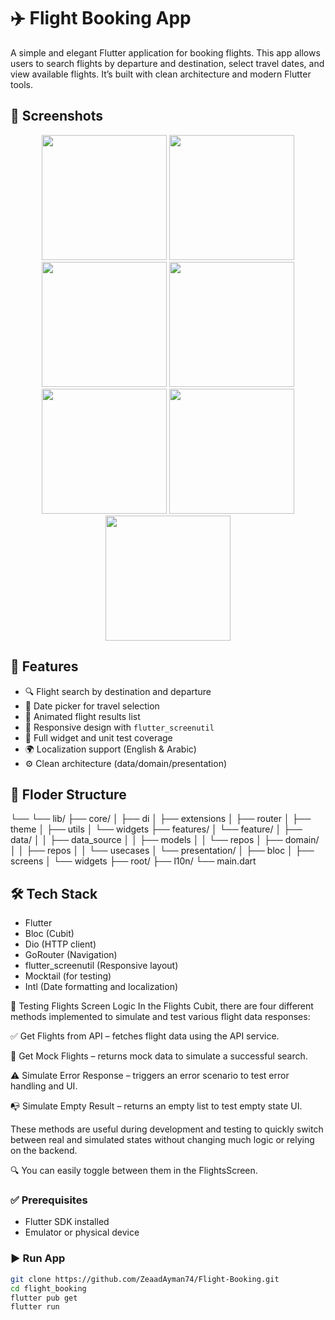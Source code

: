 # ✈️ Flight Booking App

A simple and elegant Flutter application for booking flights. This app allows users to search flights by departure and destination, select travel dates, and view available flights. It’s built with clean architecture and modern Flutter tools.

## 📸 Screenshots

<p align="center">
  <img src="https://github.com/user-attachments/assets/a02862bc-baec-4cce-ae01-d52da6cc6d5a" width="200"/>
  <img src="https://github.com/user-attachments/assets/68f14b5f-8fb8-4aab-b4f4-c9d0fce0508e" width="200"/>
  <img src="https://github.com/user-attachments/assets/bf55929b-ce20-4b70-aa89-f21e39cfe44e" width="200"/>
  <img src="https://github.com/user-attachments/assets/44ce27c5-661b-45d0-a1ca-c33ae6258a50" width="200"/>
  <img src="https://github.com/user-attachments/assets/47bf37a8-aa1d-4369-b942-f7e132718b57" width="200"/>
  <img src="https://github.com/user-attachments/assets/b6628a73-5cc6-4a58-b0d8-849d859be2bb" width="200"/>
  <img src="https://github.com/user-attachments/assets/88a2d56f-5923-43da-ba86-4b8f7f6e474e" width="200"/>
</p>
 

## 🚀 Features

- 🔍 Flight search by destination and departure
- 📅 Date picker for travel selection
- 🛫 Animated flight results list
- 📲 Responsive design with `flutter_screenutil`
- 🧪 Full widget and unit test coverage
- 🌍 Localization support (English & Arabic)
- ⚙️ Clean architecture (data/domain/presentation)


## 📁 Floder Structure

└── 
    └── lib/
        ├── core/
        │   ├── di
        │   ├── extensions
        │   ├── router
        │   ├── theme
        │   ├── utils
        │   └── widgets
        ├── features/
        │   └── feature/
        │       ├── data/
        │       │   ├── data_source
        │       │   ├── models
        │       │   └── repos
        │       ├── domain/
        │       │   ├── repos
        │       │   └── usecases
        │       └── presentation/
        │           ├── bloc
        │           ├── screens
        │           └── widgets
        ├── root/
        ├── l10n/
        └── main.dart           



## 🛠 Tech Stack

- Flutter
- Bloc (Cubit)
- Dio (HTTP client)
- GoRouter (Navigation)
- flutter_screenutil (Responsive layout)
- Mocktail (for testing)
- Intl (Date formatting and localization)


🧪 Testing Flights Screen Logic
In the Flights Cubit, there are four different methods implemented to simulate and test various flight data responses:

✅ Get Flights from API – fetches flight data using the API service.

🧪 Get Mock Flights – returns mock data to simulate a successful search.

⚠️ Simulate Error Response – triggers an error scenario to test error handling and UI.

📭 Simulate Empty Result – returns an empty list to test empty state UI.

These methods are useful during development and testing to quickly switch between real and simulated states without changing much logic or relying on the backend.

🔍 You can easily toggle between them in the FlightsScreen.

### ✅ Prerequisites

- Flutter SDK installed
- Emulator or physical device

### ▶️ Run App

```bash
git clone https://github.com/ZeaadAyman74/Flight-Booking.git
cd flight_booking
flutter pub get
flutter run
